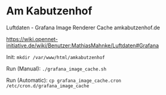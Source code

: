 # Am Kabutzenhof
Luftdaten - Grafana Image Renderer Cache amkabutzenhof.de

<https://wiki.opennet-initiative.de/wiki/Benutzer:MathiasMahnke/Luftdaten#Grafana>

Init:
<code>mkdir /var/www/html/amkabutzenhof</code>

Run (Manual):
<code>./grafana_image_cache.sh</code>
 
Run (Automatic):
<code>cp grafana_image_cache.cron /etc/cron.d/grafana_image_cache</code>
